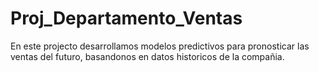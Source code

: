 # Proj_Departamento_Ventas
En este projecto desarrollamos modelos predictivos para pronosticar las ventas del futuro, basandonos en datos historicos de la compañia.
